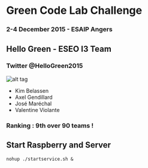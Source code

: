 # Green Code Lab Challenge

### 2-4 December 2015 - ESAIP Angers

## Hello Green - ESEO I3 Team

### Twitter @HelloGreen2015

![alt tag](https://raw.github.com/percenuage/hellogreen/master/client/img/hellogreen-logo-350x250.png)

* Kim Belassen 
* Axel Gendillard
* José Maréchal
* Valentine Violante

### Ranking : 9th over 90 teams !

## Start Raspberry and Server

`nohup ./startservice.sh &`
